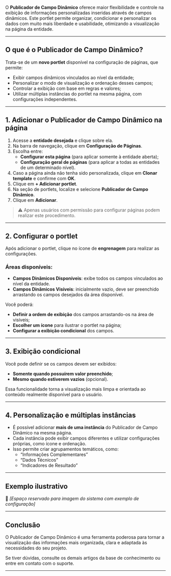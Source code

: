 
O **Publicador de Campo Dinâmico** oferece maior flexibilidade e controle na exibição de informações personalizadas inseridas através de campos dinâmicos. Este portlet permite organizar, condicionar e personalizar os dados com muito mais liberdade e usabilidade, otimizando a visualização na página da entidade.

---

## O que é o Publicador de Campo Dinâmico?

Trata-se de um **novo portlet** disponível na configuração de páginas, que permite:

- Exibir campos dinâmicos vinculados ao nível da entidade;
- Personalizar o modo de visualização e ordenação desses campos;
- Controlar a exibição com base em regras e valores;
- Utilizar múltiplas instâncias do portlet na mesma página, com configurações independentes.

---

## 1. Adicionar o Publicador de Campo Dinâmico na página

1. Acesse a **entidade desejada** e clique sobre ela.
2. Na barra de navegação, clique em **Configuração de Páginas**.
3. Escolha entre:
   - **Configurar esta página** (para aplicar somente à entidade aberta);
   - **Configuração geral de páginas** (para aplicar a todas as entidades de um determinado nível).
4. Caso a página ainda não tenha sido personalizada, clique em **Clonar template** e confirme com **OK**.
5. Clique em **+ Adicionar portlet**.
6. Na seção de portlets, localize e selecione **Publicador de Campo Dinâmico**.
7. Clique em **Adicionar**.

> ⚠️ Apenas usuários com permissão para configurar páginas podem realizar este procedimento.

---

## 2. Configurar o portlet

Após adicionar o portlet, clique no ícone de **engrenagem** para realizar as configurações.

### Áreas disponíveis:

- **Campos Dinâmicos Disponíveis**: exibe todos os campos vinculados ao nível da entidade.
- **Campos Dinâmicos Visíveis**: inicialmente vazio, deve ser preenchido arrastando os campos desejados da área disponível.

Você poderá:
- **Definir a ordem de exibição** dos campos arrastando-os na área de visíveis;
- **Escolher um ícone** para ilustrar o portlet na página;
- **Configurar a exibição condicional** dos campos.

---

## 3. Exibição condicional

Você pode definir se os campos devem ser exibidos:
- **Somente quando possuírem valor preenchido**;
- **Mesmo quando estiverem vazios** (opcional).

Essa funcionalidade torna a visualização mais limpa e orientada ao conteúdo realmente disponível para o usuário.

---

## 4. Personalização e múltiplas instâncias

- É possível adicionar **mais de uma instância** do Publicador de Campo Dinâmico na mesma página.
- Cada instância pode exibir campos diferentes e utilizar configurações próprias, como ícone e ordenação.
- Isso permite criar agrupamentos temáticos, como:
  - “Informações Complementares”
  - “Dados Técnicos”
  - “Indicadores de Resultado”

---

## Exemplo ilustrativo

📌 *[Espaço reservado para imagem do sistema com exemplo de configuração]*

---

## Conclusão

O Publicador de Campo Dinâmico é uma ferramenta poderosa para tornar a visualização das informações mais organizada, clara e adaptada às necessidades do seu projeto.

Se tiver dúvidas, consulte os demais artigos da base de conhecimento ou entre em contato com o suporte.

---

